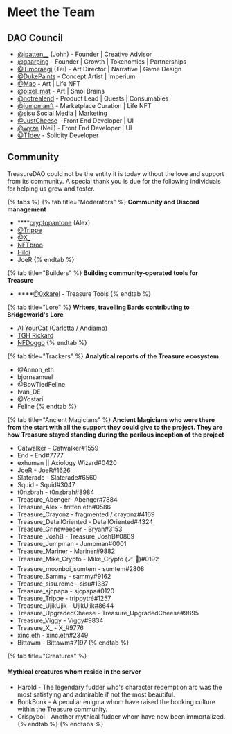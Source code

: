 # Meet the Team

## DAO Council

* [@jpatten\_\_](https://twitter.com/jpatten\_\_) (John) - Founder | Creative Advisor
* [@gaarping](https://twitter.com/\_gaarping) - Founder | Growth | Tokenomics | Partnerships
* [@Timoraegi](https://twitter.com/Timoraegi) (Tei) - Art Director | Narrative | Game Design
* [@DukePaints](https://twitter.com/DukePaints) - Concept Artist | Imperium
* [@Mao](https://twitter.com/Mezereth) - Art | Life NFT
* [@pixel\_mat](https://twitter.com/pixel\_mat) - Art | Smol Brains
* [@notrealend](https://twitter.com/notrealend) - Product Lead | Quests | Consumables
* [@jumpmanft](https://twitter.com/jumpmanft) - Marketplace Curation | Life NFT
* [@sisu](https://twitter.com/sisukasgod) Social Media | Marketing
* [@JustCheese](https://twitter.com/jc\_1917) - Front End Developer | UI
* [@wyze](https://twitter.com/wyze) (Neil) - Front End Developer | UI
* [@T1dev](https://twitter.com/pr0zy) - Solidity Developer

## Community

TreasureDAO could not be the entity it is today without the love and support from its community. A special thank you is due for the following individuals for helping us grow and foster.&#x20;

{% tabs %}
{% tab title="Moderators" %}
**Community and Discord management**

* ****[cryptopantone](https://twitter.com/cryptopantone) (Alex)
* [@Trippe ](https://twitter.com/NFTrippe)
* [@X\_](https://twitter.com/cxf\_0886)&#x20;
* [NFTbroo](https://twitter.com/cryptonftbroo)
* [Hildi](https://twitter.com/0xHildi)
* JoeR
{% endtab %}

{% tab title="Builders" %}
**Building community-operated tools for Treasure**&#x20;

* ****[@0xkarel](https://twitter.com/0xkarel) - Treasure Tools
{% endtab %}

{% tab title="Lore" %}
**Writers, travelling Bards contributing to Bridgeworld's Lore**

* [AllYourCat](https://twitter.com/AllYourCat) (Carlotta / Andiamo)
* [TGH Rickard](https://twitter.com/thegolden\_horde)
* [NFDoggo](https://twitter.com/kc\_morrissey)
{% endtab %}

{% tab title="Trackers" %}
**Analytical reports of the Treasure ecosystem**

* @Annon\_eth
* bjornsamuel
* @BowTiedFeline
* Ivan\_DE
* @Yostari
* Feline
{% endtab %}

{% tab title="Ancient Magicians" %}
**Ancient Magicians who were there from the start with all the support they could give to the project. They are how Treasure stayed standing during the perilous inception of the project**

* Catwalker - Catwalker#1559
* End - End#7777
* exhuman || Axiology Wizard#0420
* JoeR - JoeR#1626
* Slaterade - Slaterade#6560
* Squid - Squid#3047
* t0nzbrah - t0nzbrah#8984
* Treasure\_Abenger- Abenger#7884
* Treasure\_Alex - fritten.eth#0586
* Treasure\_Crayonz - fragmented / crayonz#4169
* Treasure\_DetailOriented - DetailOriented#4324
* Treasure\_Grinsweeper - Bryan#3153
* Treasure\_JoshB - Treasure\_JoshB#0869
* Treasure\_Jumpman - Jumpman#0001
* Treasure\_Mariner - Mariner#9882
* Treasure\_Mike\_Crypto - Mike\_Crypto (🪄,🧠)#0192
* Treasure\_moonboi\_sumtem - sumtem#2808
* Treasure\_Sammy - sammy#9162
* Treasure\_sisu.rome - sisu#1337
* Treasure\_sjcpapa - sjcpapa#0120
* Treasure\_Trippe - trippytré#1257
* Treasure\_UjikUjik - UjikUjik#8644
* Treasure\_UpgradedCheese - Treasure\_UpgradedCheese#9895
* Treasure\_Viggy - Viggy#9834
* Treasure\_X\_ - X\_#9776
* xinc.eth - xinc.eth#2349
* Bittawm - Bittawm#7197
{% endtab %}

{% tab title="Creatures" %}
#### Mythical creatures whom reside in the server

* Harold - The legendary fudder who's character redemption arc was the most satisfying and admirable if not the most beautiful.
* BonkBonk - A peculiar enigma whom have raised the bonking culture within the Treasure community.
* Crispyboi - Another mythical fudder whom have now been immortalized.
{% endtab %}
{% endtabs %}


